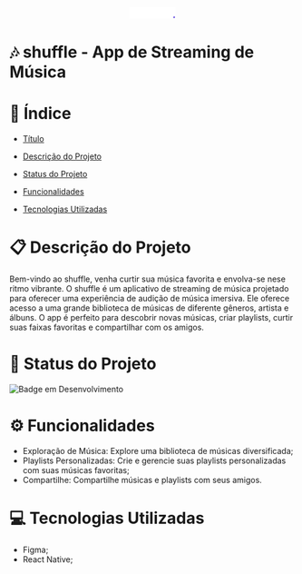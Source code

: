<p align="center">
  <img loading="lazy" src="./assets/images/shuffle.png"/>
</p>

# 🎶 shuffle - App de Streaming de Música

# 🔗 Índice

- [Título](#-shuffle---app-de-streaming-de-música)

- [Descrição do Projeto](#-descrição-do-projeto)

- [Status do Projeto](#-status-do-projeto)

- [Funcionalidades](#-funcionalidades)

- [Tecnologias Utilizadas](#-tecnologias-utilizadas)

# 📋 Descrição do Projeto

Bem-vindo ao shuffle, venha curtir sua música favorita e envolva-se nese ritmo vibrante.
O shuffle é um aplicativo de streaming de música projetado para oferecer uma experiência de audição de música imersiva. Ele oferece acesso a uma grande biblioteca de músicas de diferente gêneros, artista e álbuns. O app é perfeito para descobrir novas músicas, criar playlists, curtir suas faixas favoritas e compartilhar com os amigos.

# 🔨 Status do Projeto

![Badge em Desenvolvimento](https://img.shields.io/static/v1?label=STATUS&message=EM%20DESENVOLVIMENTO&color=GREEN&style=for-the-badge)

# ⚙ Funcionalidades

- Exploração de Música: Explore uma biblioteca de músicas diversificada;
- Playlists Personalizadas: Crie e gerencie suas playlists personalizadas com suas músicas favoritas;
- Compartilhe: Compartilhe músicas e playlists com seus amigos.

# 💻 Tecnologias Utilizadas

- Figma;
- React Native;
